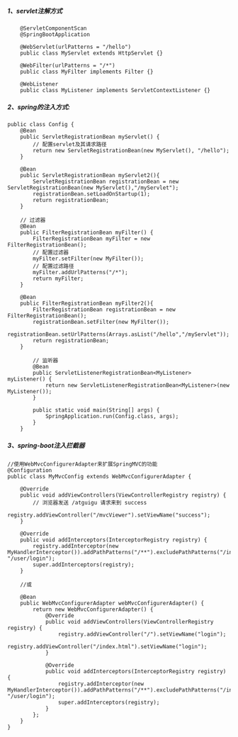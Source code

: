 
#####     1、servlet注解方式
        @ServletComponentScan  
        @SpringBootApplication 
        
        @WebServlet(urlPatterns = "/hello")  
        public class MyServlet extends HttpServlet {}
        
        @WebFilter(urlPatterns = "/*")  
        public class MyFilter implements Filter {}
        
        @WebListener  
        public class MyListener implements ServletContextListener {}

#####     2、spring的注入方式:
    public class Config {
    	@Bean
    	public ServletRegistrationBean myServlet() {
    		// 配置servlet及其请求路径
    		return new ServletRegistrationBean(new MyServlet(), "/hello");
    	}
        
        @Bean
        public ServletRegistrationBean myServlet2(){
            ServletRegistrationBean registrationBean = new ServletRegistrationBean(new MyServlet(),"/myServlet");
            registrationBean.setLoadOnStartup(1);
            return registrationBean;
        }
        
    	// 过滤器
    	@Bean
    	public FilterRegistrationBean myFilter() {
    		FilterRegistrationBean myFilter = new FilterRegistrationBean();
    		// 配置过滤器
    		myFilter.setFilter(new MyFilter());
    		// 配置过滤路径
    		myFilter.addUrlPatterns("/*");
    		return myFilter;
    	}
        
        @Bean
        public FilterRegistrationBean myFilter2(){
            FilterRegistrationBean registrationBean = new FilterRegistrationBean();
            registrationBean.setFilter(new MyFilter());
            registrationBean.setUrlPatterns(Arrays.asList("/hello","/myServlet"));
            return registrationBean;
        }
    
        	// 监听器
        	@Bean
        	public ServletListenerRegistrationBean<MyListener> myListener() {
        		return new ServletListenerRegistrationBean<MyListener>(new MyListener());
        	}
        
        	public static void main(String[] args) {
        		SpringApplication.run(Config.class, args);
        	}
        }
        
#####         3、spring-boot注入拦截器
    
    //使用WebMvcConfigurerAdapter来扩展SpringMVC的功能
    @Configuration
    public class MyMvcConfig extends WebMvcConfigurerAdapter {
    
    	@Override
    	public void addViewControllers(ViewControllerRegistry registry) {
    		// 浏览器发送 /atguigu 请求来到 success
    		registry.addViewController("/mvcViewer").setViewName("success");
    	}
    
    	@Override
    	public void addInterceptors(InterceptorRegistry registry) {
    		registry.addInterceptor(new MyHandlerInterceptor()).addPathPatterns("/**").excludePathPatterns("/index.html","/", "/user/login");
    		super.addInterceptors(registry);
    	}
    	
    	//或
    	
    	@Bean
    	public WebMvcConfigurerAdapter webMvcConfigurerAdapter() {
    		return new WebMvcConfigurerAdapter() {
    			@Override
    			public void addViewControllers(ViewControllerRegistry registry) {
    				registry.addViewController("/").setViewName("login");
    				registry.addViewController("/index.html").setViewName("login");
    			}
    			
    			@Override
    			public void addInterceptors(InterceptorRegistry registry) {
    				registry.addInterceptor(new MyHandlerInterceptor()).addPathPatterns("/**").excludePathPatterns("/index.html","/", "/user/login");
    				super.addInterceptors(registry);
    			}
    		};
    	}
    }
    
